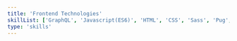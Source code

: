 ```yaml
---
title: 'Frontend Technologies'
skillList: ['GraphQL', 'Javascript(ES6)', 'HTML', 'CSS', 'Sass', 'Pug', 'React', 'Angular', 'Vue']
type: 'skills'
---
```

